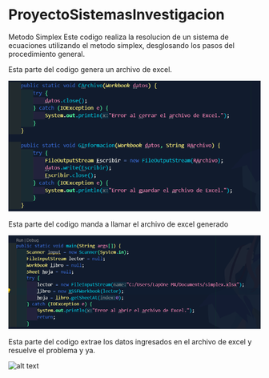 # ProyectoSistemasInvestigacion
Metodo Simplex
Este codigo realiza la resolucion de un sistema de ecuaciones utilizando el metodo simplex, desglosando los pasos del procedimiento general.

Esta parte del codigo genera un archivo de excel.

![alt text](https://github.com/YordiKmh/ProyectoSistemasInvestigacion/blob/main/Simplex/resources/Evidencia%203.png)

Esta parte del codigo manda a llamar el archivo de excel generado

![alt text](https://github.com/YordiKmh/ProyectoSistemasInvestigacion/blob/main/Simplex/resources/Evidencia%202.png)

Esta parte del codigo extrae los datos ingresados en el archivo de excel y resuelve el problema y ya.

![alt text]()
